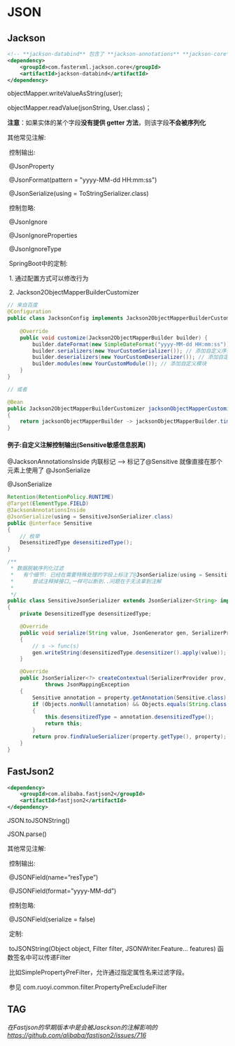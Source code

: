 # JSON

## Jackson

```xml
<!-- **jackson-databind** 包含了 **jackson-annotations** **jackson-core** -->
<dependency>
    <groupId>com.fasterxml.jackson.core</groupId>
    <artifactId>jackson-databind</artifactId>
</dependency>
```

objectMapper.writeValueAsString(user);

objectMapper.readValue(jsonString, User.class)；

**注意**：如果实体的某个字段**没有提供 getter 方法**，则该字段**不会被序列化**



其他常见注解:

​	控制输出:

​		@JsonProperty	

​		@JsonFormat(pattern = "yyyy-MM-dd HH:mm:ss")

​		@JsonSerialize(using = ToStringSerializer.class)

​	控制忽略:

​		@JsonIgnore	

​		@JsonIgnoreProperties

​		@JsonIgnoreType

​	SpringBoot中的定制:

​		1. 通过配置方式可以修改行为

​		2. Jackson2ObjectMapperBuilderCustomizer

```java
// 来自百度
@Configuration
public class JacksonConfig implements Jackson2ObjectMapperBuilderCustomizer {
 
    @Override
    public void customize(Jackson2ObjectMapperBuilder builder) {
        builder.dateFormat(new SimpleDateFormat("yyyy-MM-dd HH:mm:ss")); // 例如设置日期格式
        builder.serializers(new YourCustomSerializer()); // 添加自定义序列化器
        builder.deserializers(new YourCustomDeserializer()); // 添加自定义反序列化器
        builder.modules(new YourCustomModule()); // 添加自定义模块
    }
}

// 或者

@Bean
public Jackson2ObjectMapperBuilderCustomizer jacksonObjectMapperCustomization()
{
    return jacksonObjectMapperBuilder -> jacksonObjectMapperBuilder.timeZone(TimeZone.getDefault());
}

```

#### 例子:自定义注解控制输出(Sensitive敏感信息脱离)

@JacksonAnnotationsInside  内联标记 --> 标记了@Sensitive 就像直接在那个元素上使用了 @JsonSerialize

@JsonSerialize

```java
Retention(RetentionPolicy.RUNTIME)
@Target(ElementType.FIELD)
@JacksonAnnotationsInside
@JsonSerialize(using = SensitiveJsonSerializer.class)
public @interface Sensitive
{
    // 枚举
    DesensitizedType desensitizedType();
}
```

```java
/**
 * 数据脱敏序列化过滤
 *   有个细节: 已经在需要特殊处理的字段上标注了@JsonSerialize(using = SensitiveJsonSerializer.class),为什么还需要ContextualSerializer?
 *      尝试注释掉接口,一样可以断到..问题在于无法拿到注解
 *
 */
public class SensitiveJsonSerializer extends JsonSerializer<String> implements ContextualSerializer
{
    private DesensitizedType desensitizedType;

    @Override
    public void serialize(String value, JsonGenerator gen, SerializerProvider serializers) throws IOException
    {
        // s -> func(s)
        gen.writeString(desensitizedType.desensitizer().apply(value));
    }

    @Override
    public JsonSerializer<?> createContextual(SerializerProvider prov, BeanProperty property)
            throws JsonMappingException
    {
        Sensitive annotation = property.getAnnotation(Sensitive.class);
        if (Objects.nonNull(annotation) && Objects.equals(String.class, property.getType().getRawClass()))
        {
            this.desensitizedType = annotation.desensitizedType();
            return this;
        }
        return prov.findValueSerializer(property.getType(), property);
    }
}
```



## FastJson2

```xml
<dependency>
    <groupId>com.alibaba.fastjson2</groupId>
    <artifactId>fastjson2</artifactId>
</dependency>
```

JSON.toJSONString()

JSON.parse()



其他常见注解:

​	控制输出:

​		@JSONField(name=”resType”) 

​		@JSONField(format=”yyyy-MM-dd”) 

​	控制忽略:

​		@JSONField(serialize = false)

​	定制:

​		toJSONString(Object object, Filter filter, JSONWriter.Feature... features) 函数签名中可以传递Filter

​		比如SimplePropertyPreFilter，允许通过指定属性名来过滤字段。

​		参见 com.ruoyi.common.filter.PropertyPreExcludeFilter



## TAG

*在Fastjson的早期版本中是会被Jasckson的注解影响的 https://github.com/alibaba/fastjson2/issues/716*